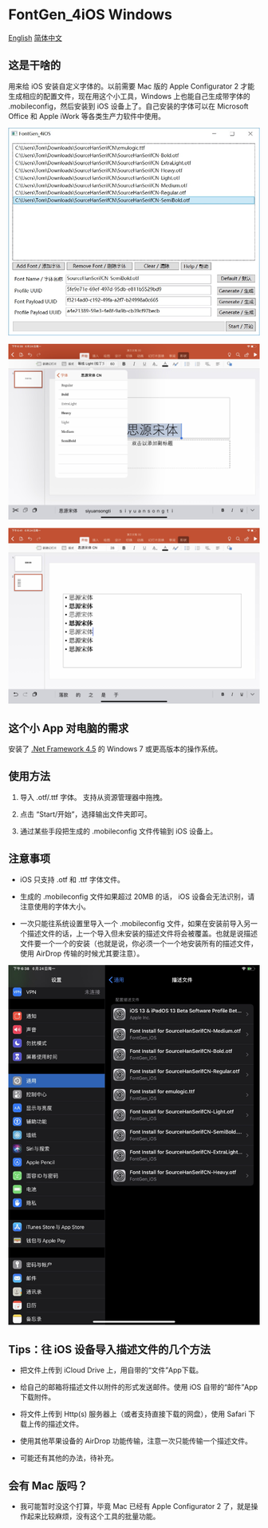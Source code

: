 # FontGen_4iOS Windows

[English](readme.md) [简体中文](readme-cn.md)

## 这是干啥的

用来给 iOS 安装自定义字体的。以前需要 Mac 版的 Apple Configurator 2 才能生成相应的配置文件，现在用这个小工具，Windows 上也能自己生成带字体的 .mobileconfig，然后安装到 iOS 设备上了。自己安装的字体可以在 Microsoft Office 和 Apple iWork 等各类生产力软件中使用。

![Font App](img/img0004.jpg)

![Image of Fonts 1](img/img0001.jpg)

![Image of Fonts 2](img/img0002.jpg)

## 这个小 App 对电脑的需求

安装了 [.Net Framework 4.5](https://www.microsoft.com/zh-cn/download/details.aspx?id=30653) 的 Windows 7 或更高版本的操作系统。

## 使用方法

1. 导入 .otf/.ttf 字体。 支持从资源管理器中拖拽。

2. 点击 “Start/开始”，选择输出文件夹即可。

3. 通过某些手段把生成的 .mobileconfig 文件传输到 iOS 设备上。

## 注意事项

- iOS 只支持 .otf 和 .ttf 字体文件。

- 生成的 .mobileconfig 文件如果超过 20MB 的话， iOS 设备会无法识别，请注意使用的字体大小。

- 一次只能往系统设置里导入一个 .mobileconfig 文件，如果在安装前导入另一个描述文件的话，上一个导入但未安装的描述文件将会被覆盖。也就是说描述文件要一个一个的安装（也就是说，你必须一个一个地安装所有的描述文件，使用 AirDrop 传输的时候尤其要注意）。

![Profile Installation](img/img0003.jpg)

## Tips：往 iOS 设备导入描述文件的几个方法

- 把文件上传到 iCloud Drive 上，用自带的“文件”App下载。

- 给自己的邮箱将描述文件以附件的形式发送邮件。使用 iOS 自带的“邮件”App下载附件。

- 将文件上传到 Http(s) 服务器上（或者支持直接下载的网盘），使用 Safari 下载上传的描述文件。

- 使用其他苹果设备的 AirDrop 功能传输，注意一次只能传输一个描述文件。

- 可能还有其他的办法，待补充。

## 会有 Mac 版吗？

- 我可能暂时没这个打算，毕竟 Mac 已经有 Apple Configurator 2 了，就是操作起来比较麻烦，没有这个工具的批量功能。


